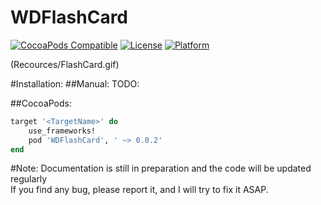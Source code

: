# WDFlashCard
[![CocoaPods Compatible](https://img.shields.io/cocoapods/v/WDFlashCard.svg)](http://cocoapods.org/pods/WDFlashCard)
[![License](https://img.shields.io/cocoapods/l/WDFlashCard.svg?style=flat)](http://cocoapods.org/pods/WDFlashCard)
[![Platform](https://img.shields.io/cocoapods/p/WDFlashCard.svg?style=flat)](http://cocoapods.org/pods/WDFlashCard)

(Recources/FlashCard.gif)

#Installation:
##Manual:
TODO:

##CocoaPods:
```Ruby
target '<TargetName>' do
    use_frameworks!
    pod 'WDFlashCard', ' ~> 0.0.2'
end
```

#Note:
Documentation is still in preparation and the code will be updated regularly
<br>If you find any bug, please report it, and I will try to fix it ASAP.
